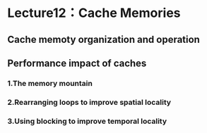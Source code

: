 # Lecture12：Cache Memories

## Cache memoty organization and operation

## Performance impact of caches

### 1.The memory mountain

### 2.Rearranging loops to improve spatial locality

### 3.Using blocking to improve temporal locality


